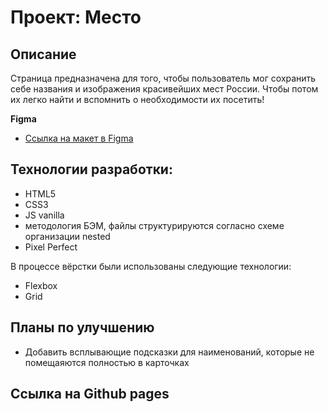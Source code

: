 # Проект: Место

## Описание

Страница предназначена для того, чтобы пользователь мог сохранить себе названия и изображения красивейших мест России. Чтобы потом их легко найти и вспомнить о необходимости их посетить!

**Figma**

- [Ссылка на макет в Figma](https://www.figma.com/file/2cn9N9jSkmxD84oJik7xL7/JavaScript.-Sprint-4?node-id=0%3A1)

## Технологии разработки:

- HTML5
- CSS3
- JS vanilla
- методология БЭМ, файлы структурируются согласно схеме организации nested
- Pixel Perfect

В процессе вёрстки были использованы следующие технологии:

- Flexbox
- Grid

## Планы по улучшению

- Добавить всплывающие подсказки для наименований, которые не помещаяются полностью в карточках

## Ссылка на Github pages
